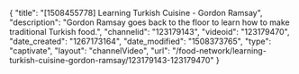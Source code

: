 {
    "title": "[1508455778] Learning Turkish Cuisine - Gordon Ramsay",
    "description": "Gordon Ramsay goes back to the floor to learn how to make traditional Turkish food.",
    "channelid": "123179143",
    "videoid": "123179470",
    "date_created": "1267173164",
    "date_modified": "1508373765",
    "type": "captivate",
    "layout": "channelVideo",
    "url": "\/food-network\/learning-turkish-cuisine-gordon-ramsay\/123179143-123179470"
}